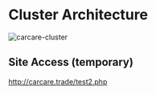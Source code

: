 # Cluster Architecture

![carcare-cluster](https://user-images.githubusercontent.com/25655950/154635775-50aea86b-8736-4122-97ef-eb96168a89ac.JPG)


## Site Access (temporary)

http://carcare.trade/test2.php